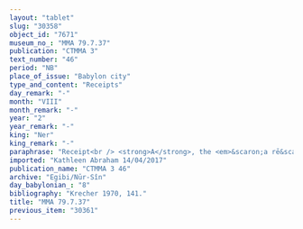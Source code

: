 ```yaml
---
layout: "tablet"
slug: "30358"
object_id: "7671"
museum_no_: "MMA 79.7.37"
publication: "CTMMA 3"
text_number: "46"
period: "NB"
place_of_issue: "Babylon city"
type_and_content: "Receipts"
day_remark: "-"
month: "VIII"
month_remark: "-"
year: "2"
year_remark: "-"
king: "Ner"
king_remark: "-"
paraphrase: "Receipt<br /> <strong>A</strong>, the <em>&scaron;a rē&scaron; &scaron;arri</em> official, receives payment (<em>eṭēru</em>) of his credit claim (<em>ra&scaron;&ucirc;tu</em>) against <strong><sup>f</sup>B<sub>1</sub></strong> and her son <strong>B<sub>2</sub></strong>. There is no other claim of <strong>A</strong> against <strong><sup>f</sup>B<sub>1</sub></strong> and <strong>B<sub>2</sub></strong>. The promissory note (<em>u&#39;iltu</em>) credited to <strong>A</strong>, wherever it turns up (<em>el&ucirc;</em>), is to be considered annuled (lit. &quot;belongs to <strong><sup>f</sup>B<sub>1</sub></strong> and <strong>B<sub>2</sub></strong>&quot;). Names of 3 witnesses, including Nab&ucirc;-lū-salim, the alphabet scribe of king Neriglissar (<em>sēpiru &scaron;a &scaron;arri</em>), and the scribe: Nab&ucirc;-ahhē-iddin/&Scaron;ulāya//Egibi.<br /> &nbsp;<br /> <strong>A </strong>= Nab&ucirc;-ṣābit-qātē; <strong><sup>f</sup>B<sub>1 </sub></strong>= <sup>f</sup>&Scaron;idati/Ṣillāya/Eppe&scaron;-ilī; <strong>B<sub>2 </sub></strong>= Rēmūt-Bēl/Mu&scaron;ēzib-Marduk//Dannēa"
imported: "Kathleen Abraham 14/04/2017"
publication_name: "CTMMA 3 46"
archive: "Egibi/Nūr-Sîn"
day_babylonian_: "8"
bibliography: "Krecher 1970, 141."
title: "MMA 79.7.37"
previous_item: "30361"
---
```

